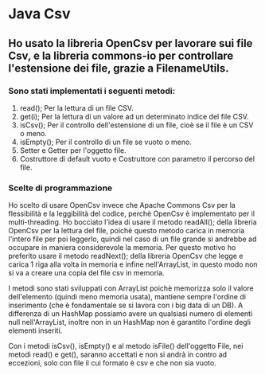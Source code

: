 # Java Csv

## Ho usato la libreria OpenCsv per lavorare sui file Csv, e la libreria commons-io per controllare l'estensione dei file, grazie a FilenameUtils.


### Sono stati implementati i seguenti metodi:

1) read(); Per la lettura di un file CSV.
2) get(i); Per la lettura di un valore ad un determinato indice del file CSV.
3) isCsv(); Per il controllo dell'estensione di un file, cioè se il file è un CSV o meno.
4) isEmpty(); Per il controllo di un file se vuoto o meno.
5) Setter e Getter per l'oggetto file.
6) Costruttore di default vuoto e Costruttore con parametro il percorso del file.

### Scelte di programmazione

Ho scelto di usare OpenCsv invece che Apache Commons Csv per la flessibilità e la leggibilità del codice, perchè OpenCsv è implementato per il multi-threading.
Ho bocciato l'idea di usare il metodo readAll(); della libreria OpenCsv per la lettura del file, poichè questo metodo carica in memoria l'intero file per poi leggerlo, quindi nel caso di un file grande si andrebbe ad occupare in maniera considerevole la memoria. Per questo motivo ho preferito usare il metodo readNext(); della libreria OpenCsv che legge e carica 1 riga alla volta in memoria e infine nell'ArrayList, in questo modo non si va a creare una copia del file csv in memoria.

I metodi sono stati sviluppati con ArrayList poichè memorizza solo il valore dell'elemento (quindi meno memoria usata), mantiene sempre l'ordine di inserimento (che è fondamentale se si lavora con i big data di un DB).
A differenza di un HashMap possiamo avere un qualsiasi numero di elementi null nell'ArrayList, inoltre non in un HashMap non è garantito l'ordine degli elementi inseriti.

Con i metodi isCsv(), isEmpty() e al metodo isFile() dell'oggetto File, nei metodi read() e get(), saranno accettati e non si andrà in contro ad eccezioni, solo con file il cui formato è csv e che non sia vuoto.

